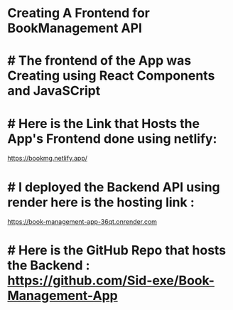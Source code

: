 # Creating A Frontend for BookManagement API

# # The frontend of the App was Creating using React Components and JavaSCript

# # Here is the Link that Hosts the App's Frontend done using netlify:

https://bookmg.netlify.app/

# # I deployed the Backend API using render here is the hosting link :

https://book-management-app-36qt.onrender.com

# # Here is the GitHub Repo that hosts the Backend : https://github.com/Sid-exe/Book-Management-App
